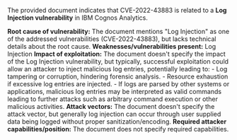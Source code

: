 The provided document indicates that CVE-2022-43883 is related to a **Log Injection vulnerability** in IBM Cognos Analytics.

**Root cause of vulnerability:** The document mentions "Log Injection" as one of the addressed vulnerabilities (CVE-2022-43883), but lacks technical details about the root cause.
**Weaknesses/vulnerabilities present:** Log Injection
**Impact of exploitation:** The document doesn't specify the impact of the Log Injection vulnerability, but typically, successful exploitation could allow an attacker to inject malicious log entries, potentially leading to:
    - Log tampering or corruption, hindering forensic analysis.
    - Resource exhaustion if excessive log entries are injected.
    - If logs are parsed by other systems or applications, malicious log entries may be interpreted as valid commands leading to further attacks such as arbitrary command execution or other malicious activities.
**Attack vectors:** The document doesn't specify the attack vector, but generally log injection can occur through user supplied data being logged without proper sanitization/encoding.
**Required attacker capabilities/position:** The document does not specify required capabilities.